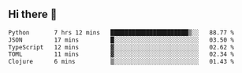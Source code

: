 ## Hi there 👋

<!--
**whirlun/whirlun** is a ✨ _special_ ✨ repository because its `README.md` (this file) appears on your GitHub profile.

Here are some ideas to get you started:

- 🔭 I’m currently working on ...
- 🌱 I’m currently learning ...
- 👯 I’m looking to collaborate on ...
- 🤔 I’m looking for help with ...
- 💬 Ask me about ...
- 📫 How to reach me: ...
- 😄 Pronouns: ...
- ⚡ Fun fact: ...
-->
<!--START_SECTION:waka-->

```txt
Python       7 hrs 12 mins   ██████████████████████▒░░   88.77 %
JSON         17 mins         █░░░░░░░░░░░░░░░░░░░░░░░░   03.50 %
TypeScript   12 mins         ▓░░░░░░░░░░░░░░░░░░░░░░░░   02.62 %
TOML         11 mins         ▓░░░░░░░░░░░░░░░░░░░░░░░░   02.34 %
Clojure      6 mins          ▒░░░░░░░░░░░░░░░░░░░░░░░░   01.43 %
```

<!--END_SECTION:waka-->
